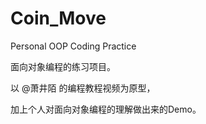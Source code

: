 # Coin_Move
Personal OOP Coding Practice

面向对象编程的练习项目。

以 @萧井陌 的编程教程视频为原型，

加上个人对面向对象编程的理解做出来的Demo。
